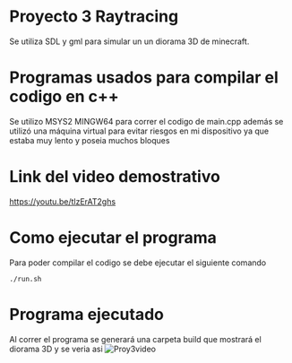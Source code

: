 # Proyecto 3 Raytracing 
Se utiliza SDL y gml para simular un un diorama 3D de minecraft.
# Programas usados para compilar el codigo en c++
Se utilizo MSYS2 MINGW64 para correr el codigo de main.cpp además se utilizó una máquina virtual para evitar riesgos en mi dispositivo ya que estaba muy lento y poseia muchos bloques
# Link del video demostrativo
https://youtu.be/tlzErAT2ghs
# Como ejecutar el programa
Para poder compilar el codigo se debe ejecutar el siguiente comando
```shell
./run.sh
```
# Programa ejecutado
Al correr el programa se generará una carpeta build que mostrará el diorama 3D y se veria asi
![Proy3video](https://github.com/GarciaAlegria/Proyecto3_minecraft/assets/84537086/1df0e287-7abc-4162-b8f0-699bee7acea3)
